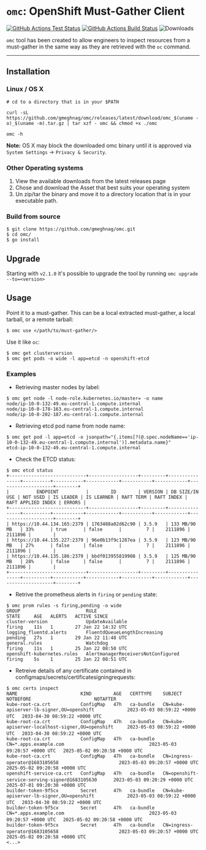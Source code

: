 # `omc`: OpenShift Must-Gather Client

[![GitHub Actions Test Status](https://github.com/gmeghnag/omc/actions/workflows/test.yml/badge.svg)](https://github.com/gmeghnag/omc/actions?query=workflow%Test) [![GitHub Actions Build Status](https://github.com/gmeghnag/omc/actions/workflows/build.yml/badge.svg)](https://github.com/gmeghnag/omc/actions?query=workflow%3ABuild)
![Downloads](https://img.shields.io/github/downloads/gmeghnag/omc/total)



`omc` tool has been created to allow engineers to inspect resources from a must-gather in the same way as they are retrieved with the `oc` command.

---
## Installation

### Linux / OS X
```
# cd to a directory that is in your $PATH

curl -sL https://github.com/gmeghnag/omc/releases/latest/download/omc_$(uname -o)_$(uname -m).tar.gz | tar xzf - omc && chmod +x ./omc

omc -h
```
**Note:** OS X may block the downloaded omc binary until it is approved via `System Settings` -> `Privacy & Security`.

### Other Operating systems
1. View the available downloads from the latest releases page
1. Chose and download the Asset that best suits your operating system
1. Un zip/tar the binary and move it to a directory location that is in your executable path. 

### Build from source
```
$ git clone https://github.com/gmeghnag/omc.git
$ cd omc/
$ go install
```

## Upgrade
Starting with `v2.1.0` it's possible to upgrade the tool by running `omc upgrade --to=<version>`

## Usage
Point it to a must-gather. This can be a local extracted must-gather, a local tarball, or a remote tarball:
```
$ omc use </path/to/must-gather/>
```
Use it like `oc`:
```
$ omc get clusterversion
$ omc get pods -o wide -l app=etcd -n openshift-etcd
```

### Examples
- Retrieving master nodes by label:
```
$ omc get node -l node-role.kubernetes.io/master= -o name   
node/ip-10-0-132-49.eu-central-1.compute.internal
node/ip-10-0-178-163.eu-central-1.compute.internal
node/ip-10-0-202-187.eu-central-1.compute.internal
```
- Retrieving etcd pod name from node name:
```
$ omc get pod -l app=etcd -o jsonpath="{.items[?(@.spec.nodeName=='ip-10-0-132-49.eu-central-1.compute.internal')].metadata.name}"
etcd-ip-10-0-132-49.eu-central-1.compute.internal
```
- Check the ETCD status:
```
$ omc etcd status
+----------------------------+------------------+---------+----------------+----------+-----------+------------+-----------+------------+--------------------+--------+
|          ENDPOINT          |        ID        | VERSION | DB SIZE/IN USE | NOT USED | IS LEADER | IS LEARNER | RAFT TERM | RAFT INDEX | RAFT APPLIED INDEX | ERRORS |
+----------------------------+------------------+---------+----------------+----------+-----------+------------+-----------+------------+--------------------+--------+
| https://10.44.134.165:2379 | 1763488a02d62c90 | 3.5.9   | 133 MB/90 MB   | 33%      | true      | false      |         7 |    2111896 |            2111896 |        |
| https://10.44.135.227:2379 | 96e0b13f9c1287ea | 3.5.9   | 123 MB/90 MB   | 27%      | false     | false      |         7 |    2111896 |            2111896 |        |
| https://10.44.135.186:2379 | bbdf013955819908 | 3.5.9   | 125 MB/90 MB   | 28%      | false     | false      |         7 |    2111896 |            2111896 |        |
+----------------------------+------------------+---------+----------------+----------+-----------+------------+-----------+------------+--------------------+--------+
```
- Retrive the prometheus alerts in `firing` or `pending` state:
```
$ omc prom rules -s firing,pending -o wide
GROUP                        RULE                                 STATE     AGE   ALERTS   ACTIVE SINCE
cluster-version              UpdateAvailable                      firing    11s   1        27 Jan 22 14:32 UTC
logging_fluentd.alerts       FluentdQueueLengthIncreasing         pending   27s   1        29 Jan 22 11:48 UTC
general.rules                Watchdog                             firing    11s   1        25 Jan 22 08:50 UTC
openshift-kubernetes.rules   AlertmanagerReceiversNotConfigured   firing    5s    1        25 Jan 22 08:51 UTC
```
- Retreive details of any certificate contained in configmaps/secrets/certificatesigningrequests:
```
$ omc certs inspect                                                                                                                   
NAME                       KIND        AGE   CERTTYPE    SUBJECT                                             NOTBEFORE                       NOTAFTER                             
kube-root-ca.crt           ConfigMap   47h   ca-bundle   CN=kube-apiserver-lb-signer,OU=openshift            2023-05-03 08:59:22 +0000 UTC 　2033-04-30 08:59:22 +0000 UTC
kube-root-ca.crt           ConfigMap   47h   ca-bundle   CN=kube-apiserver-localhost-signer,OU=openshift     2023-05-03 08:59:22 +0000 UTC 　2033-04-30 08:59:22 +0000 UTC
kube-root-ca.crt           ConfigMap   47h   ca-bundle   CN=*.apps.example.com                               2023-05-03 09:20:57 +0000 UTC 　2025-05-02 09:20:58 +0000 UTC
kube-root-ca.crt           ConfigMap   47h   ca-bundle   CN=ingress-operator@1683105658                      2023-05-03 09:20:57 +0000 UTC 　2025-05-02 09:20:58 +0000 UTC
openshift-service-ca.crt   ConfigMap   47h   ca-bundle   CN=openshift-service-serving-signer@1683105630      2023-05-03 09:20:29 +0000 UTC 　2025-07-01 09:20:30 +0000 UTC
builder-token-9f5cx        Secret      47h   ca-bundle   CN=kube-apiserver-lb-signer,OU=openshift            2023-05-03 08:59:22 +0000 UTC 　2033-04-30 08:59:22 +0000 UTC
builder-token-9f5cx        Secret      47h   ca-bundle   CN=*.apps.example.com                               2023-05-03 09:20:57 +0000 UTC 　2025-05-02 09:20:58 +0000 UTC
builder-token-9f5cx        Secret      47h   ca-bundle   CN=ingress-operator@1683105658                      2023-05-03 09:20:57 +0000 UTC 　2025-05-02 09:20:58 +0000 UTC
<...>
```
